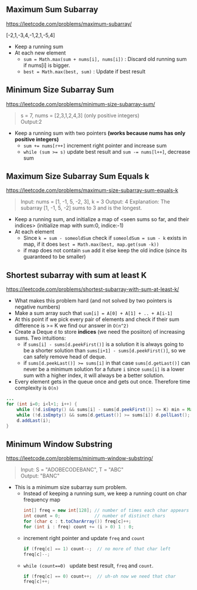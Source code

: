 ## Maximum Sum Subarray
https://leetcode.com/problems/maximum-subarray/

[-2,1,-3,4,-1,2,1,-5,4]  

* Keep a running sum
* At each new element 
  * `sum = Math.max(sum + nums[i], nums[i])` : Discard old running sum if nums[i] is bigger.
  * `best = Math.max(best, sum)` : Update if best result
  
## Minimum Size Subarray Sum
https://leetcode.com/problems/minimum-size-subarray-sum/

> s = 7, nums = [2,3,1,2,4,3] (only positive integers)    
> Output:2  

* Keep a running sum with two pointers **(works because nums has only positive integers)**
  * `sum += nums[r++]` increment right pointer and increase sum
  * `while (sum >= s)` update best result and `sum -= nums[l++]`, decrease sum
  
## Maximum Size Subarray Sum Equals k
https://leetcode.com/problems/maximum-size-subarray-sum-equals-k

> Input: nums = [1, -1, 5, -2, 3], k = 3
> Output: 4 
> Explanation: The subarray [1, -1, 5, -2] sums to 3 and is the longest.

* Keep a running sum, and initialize a map of <seen sums so far, and their indices> (initialize map with sum:0, indice:-1)
* At each element
  * Since `k = sum - someoldSum` check if `someoldSum = sum - k` exists in map, if it does `best = Math.max(best, map.get(sum -k))`
  * if map does not contain `sum` add it else keep the old indice (since its guaranteed to be smaller)
  
## Shortest subarray with sum at least K
https://leetcode.com/problems/shortest-subarray-with-sum-at-least-k/

* What makes this problem hard (and not solved by two pointers is negative numbers)
* Make a sum array such that `sum[i] = A[0] + A[1] + .. + A[i-1]`
* At this point if we pick every pair of elements and check if their sum difference is >= K we find our answer in `O(n^2)`
* Create a Deque `d` to store **indices** (we need the posiiton) of increasing sums. Two intuitions:
    - if `sums[i] - sums[d.peekFirst()]` is a solution it is always going to be a shorter solution than `sums[i+1] - sums[d.peekFirst()]`, so we can safely remove head of deque.
    - if `sums[d.peekLast()] >= sums[i]` in that case `sums[d.getLast()]` can never be a minimum solution for a future `i` since `sums[i]` is a lower sum with a higher index, it will always be a better solution.    
* Every element gets in the queue once and gets out once. Therefore time complexity is `O(n)`
```java
...
for (int i=0; i<l+1; i++) {
    while (!d.isEmpty() && sums[i] - sums[d.peekFirst()] >= K) min = Math.min(min, i - d.pollFirst());
    while (!d.isEmpty() && sums[d.getLast()] >= sums[i]) d.pollLast();
    d.addLast(i);
}
```
  
## Minimum Window Substring
https://leetcode.com/problems/minimum-window-substring/

> Input: S = "ADOBECODEBANC", T = "ABC"  
> Output: "BANC"  

* This is a minimum size subarray sum problem.
  * Instead of keeping a running sum, we keep a running count on char frequency map
    ```java
    int[] freq = new int[128]; // number of times each char appears
    int count = 0;             // number of distinct chars
    for (char c : t.toCharArray()) freq[c]++;
    for (int i : freq) count += (i > 0) 1 : 0;
    ```
  * increment right pointer and update `freq` and `count`
    ```java
    if (freq[c] == 1) count--;  // no more of that char left
    freq[c]--;
    ```
  * `while (count==0) ` update best result, `freq` and `count`.
    ```java
    if (freq[c] == 0) count++;  // uh-oh now we need that char
    freq[c]++;
    ```
